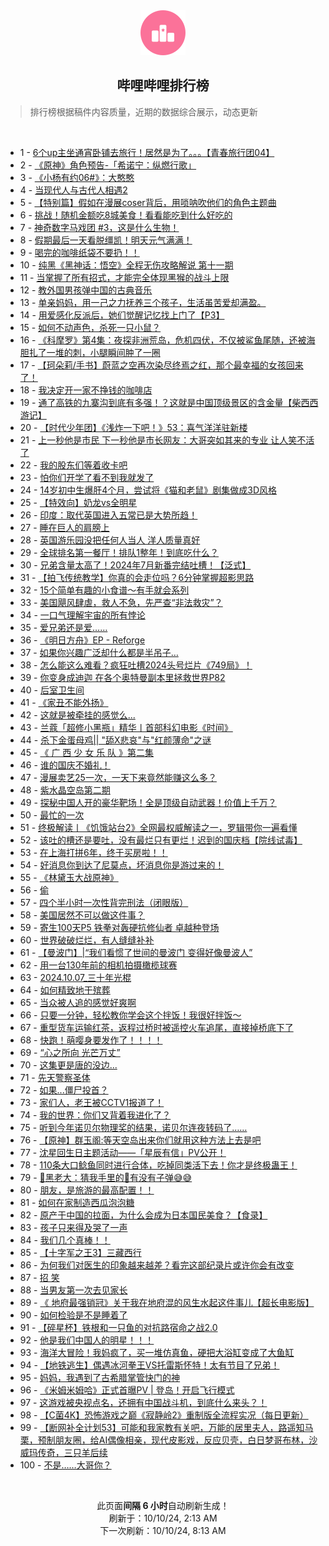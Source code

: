 <div align="center">
    <img src="./assets/icon_rank.png" alt="logo" />
    <h2>哔哩哔哩排行榜</h>
</div>

> 排行榜根据稿件内容质量，近期的数据综合展示，动态更新

<br />

<ul><li><span>1 - <a href=https://www.bilibili.com/BV18g1eYPE65>6个up主坐通宵卧铺去旅行！居然是为了。。。【青春旅行团04】</a></span></li><li><span>2 - <a href=https://www.bilibili.com/BV1Dq1qYGERM>《原神》角色预告-「希诺宁：纵燃行歌」</a></span></li><li><span>3 - <a href=https://www.bilibili.com/BV1sXx4ekEC3>《小杨有约06#》：大憨憨</a></span></li><li><span>4 - <a href=https://www.bilibili.com/BV1f41CYVEfo>当现代人与古代人相遇2</a></span></li><li><span>5 - <a href=https://www.bilibili.com/BV1zB1iYXEz6>【特别篇】假如在漫展coser背后，用唢呐吹他们的角色主题曲</a></span></li><li><span>6 - <a href=https://www.bilibili.com/BV14H1iYeEev>挑战！随机金额吃8城美食！看看能吃到什么好吃的</a></span></li><li><span>7 - <a href=https://www.bilibili.com/BV1SK1CYoEFp>神奇数字马戏团&nbsp;#3，这是什么生物！</a></span></li><li><span>8 - <a href=https://www.bilibili.com/BV1pC1yYHEGL>假期最后一天看脱缰凯！明天元气满满！</a></span></li><li><span>9 - <a href=https://www.bilibili.com/BV1B82LYhESg>喝完的咖啡纸袋不要扔！！</a></span></li><li><span>10 - <a href=https://www.bilibili.com/BV1t825YkEwN>纯黑《黑神话：悟空》全程无伤攻略解说&nbsp;第十一期</a></span></li><li><span>11 - <a href=https://www.bilibili.com/BV1g31iY3Eh9>当掌握了所有招式，才能完全体现黑猴的战斗上限</a></span></li><li><span>12 - <a href=https://www.bilibili.com/BV16y19YrEL3>教外国男孩弹中国的古典音乐</a></span></li><li><span>13 - <a href=https://www.bilibili.com/BV1Uh1kYQE8N>单亲妈妈，用一己之力抚养三个孩子，生活虽苦爱却满盈。</a></span></li><li><span>14 - <a href=https://www.bilibili.com/BV1Tf1eYhEBS>用爱感化反派后，她们觉醒记忆找上门了【P3】</a></span></li><li><span>15 - <a href=https://www.bilibili.com/BV1PX1qYAEFt>如何不动声色，杀死一只小鼠？</a></span></li><li><span>16 - <a href=https://www.bilibili.com/BV1y41mYfEdw>《科摩罗》第4集：夜探非洲荒岛，危机四伏，不仅被鲨鱼尾随，还被海胆扎了一堆的刺，小腿瞬间肿了一圈</a></span></li><li><span>17 - <a href=https://www.bilibili.com/BV1DP1rYnEt7>【珂朵莉/手书】蔚蓝之空再次染尽终焉之红，那个最幸福的女孩回来了！</a></span></li><li><span>18 - <a href=https://www.bilibili.com/BV1ck1kY5Epd>我决定开一家不挣钱的咖啡店</a></span></li><li><span>19 - <a href=https://www.bilibili.com/BV1ku2nYnEEU>通了高铁的九寨沟到底有多强！？这就是中国顶级景区的含金量【柴西西游记】</a></span></li><li><span>20 - <a href=https://www.bilibili.com/BV1sK2nYpEER>【时代少年团】《浅炸一下吧！》53：喜气洋洋驻新楼</a></span></li><li><span>21 - <a href=https://www.bilibili.com/BV1Py12YbELY>上一秒他是市民&nbsp;下一秒他是市长网友：大哥突如其来的专业&nbsp;让人笑不活了</a></span></li><li><span>22 - <a href=https://www.bilibili.com/BV1fu19YvEh4>我的股东们等着收卡吧</a></span></li><li><span>23 - <a href=https://www.bilibili.com/BV1jQ1kYMEZX>怕你们开学了看不到我就发了</a></span></li><li><span>24 - <a href=https://www.bilibili.com/BV1sGxfecEZS>14岁初中生爆肝4个月，尝试将《猫和老鼠》剧集做成3D风格</a></span></li><li><span>25 - <a href=https://www.bilibili.com/BV1Fp1rYuEBy>【特效向】奶龙vs全明星</a></span></li><li><span>26 - <a href=https://www.bilibili.com/BV1KF2nYtEdX>印度：取代英国进入五常已是大势所趋！</a></span></li><li><span>27 - <a href=https://www.bilibili.com/BV1tD27YREZ5>睡在巨人的肩膀上</a></span></li><li><span>28 - <a href=https://www.bilibili.com/BV1u51iYuENq>英国游乐园没把任何人当人&nbsp;洋人质量真好</a></span></li><li><span>29 - <a href=https://www.bilibili.com/BV1tL45eVEFU>全球排名第一餐厅！排队1整年！到底吃什么？</a></span></li><li><span>30 - <a href=https://www.bilibili.com/BV1F219Y3Ewv>兄弟含量太高了！2024年7月新番完结吐槽！【泛式】</a></span></li><li><span>31 - <a href=https://www.bilibili.com/BV1qw1fY1Evj>【拍飞传统教学】你真的会走位吗？6分钟掌握超影思路</a></span></li><li><span>32 - <a href=https://www.bilibili.com/BV1mz4Le1EA2>15个简单有趣的小食谱～有手就会系列</a></span></li><li><span>33 - <a href=https://www.bilibili.com/BV1Bn2pYDE9L>美国飓风肆虐，救人不急，先严查“非法救灾”？</a></span></li><li><span>34 - <a href=https://www.bilibili.com/BV1nN2jYqEn4>一口气理解宇宙的所有悖论</a></span></li><li><span>35 - <a href=https://www.bilibili.com/BV1Ao1XYyEXx>爱兄弟还是爱……</a></span></li><li><span>36 - <a href=https://www.bilibili.com/BV1px4je5E24>《明日方舟》EP&nbsp;-&nbsp;Reforge</a></span></li><li><span>37 - <a href=https://www.bilibili.com/BV14G1RYpErj>如果你兴趣广泛却什么都是半吊子…</a></span></li><li><span>38 - <a href=https://www.bilibili.com/BV1WR1DYMERi>怎么能这么难看？疯狂吐槽2024头号烂片《749局》！</a></span></li><li><span>39 - <a href=https://www.bilibili.com/BV1dx1qYSERE>你变身成迪迦&nbsp;在各个奥特曼副本里拯救世界P82</a></span></li><li><span>40 - <a href=https://www.bilibili.com/BV1jL2EYBE4s>后室卫生间</a></span></li><li><span>41 - <a href=https://www.bilibili.com/BV1Q21CY8Eiq>《家丑不能外扬》</a></span></li><li><span>42 - <a href=https://www.bilibili.com/BV1uM4cerEVk>这就是被牵挂的感觉么...</a></span></li><li><span>43 - <a href=https://www.bilibili.com/BV1bCx4eUEBx>兰蔻「超修小黑瓶」精华丨首部科幻电影《时间》</a></span></li><li><span>44 - <a href=https://www.bilibili.com/BV1UJ2HYaEY3>杀下金蛋母鸡||&nbsp;&quot;舔X悲哀&quot;与&quot;红颜薄命&quot;之谜</a></span></li><li><span>45 - <a href=https://www.bilibili.com/BV1zL1qY4Eo5>《&nbsp;广&nbsp;西&nbsp;少&nbsp;女&nbsp;乐&nbsp;队&nbsp;》第二集</a></span></li><li><span>46 - <a href=https://www.bilibili.com/BV1nU1kYgEKw>谁的国庆不婚礼！</a></span></li><li><span>47 - <a href=https://www.bilibili.com/BV11K1qYYE5X>漫展卖艺25一次，一天下来竟然能赚这么多？</a></span></li><li><span>48 - <a href=https://www.bilibili.com/BV1tH1iYeEP5>紫水晶空岛第二期</a></span></li><li><span>49 - <a href=https://www.bilibili.com/BV1Sn1SYrE2A>探秘中国人开的豪华靶场！全是顶级自动武器！价值上千万？</a></span></li><li><span>50 - <a href=https://www.bilibili.com/BV1Qf25YQEzm>最忙的一次</a></span></li><li><span>51 - <a href=https://www.bilibili.com/BV1Kx1BYzEVE>终极解读丨《饥饿站台2》全网最权威解读之一，罗辑带你一遍看懂</a></span></li><li><span>52 - <a href=https://www.bilibili.com/BV17j12YmEHb>该吐的槽还是要吐，没有最烂只有更烂！迟到的国庆档【院线试毒】</a></span></li><li><span>53 - <a href=https://www.bilibili.com/BV1GJ16YHEPj>在上海打拼6年，终于买房啦！！</a></span></li><li><span>54 - <a href=https://www.bilibili.com/BV1qW1UYDEij>好消息你到达了尼莫点，坏消息你是游过来的！</a></span></li><li><span>55 - <a href=https://www.bilibili.com/BV1Th19YHE6n>《林黛玉大战原神》</a></span></li><li><span>56 - <a href=https://www.bilibili.com/BV1jN2WYDELk>偷</a></span></li><li><span>57 - <a href=https://www.bilibili.com/BV1ZXxtehEPa>四个半小时一次性背完刑法（闭眼版）</a></span></li><li><span>58 - <a href=https://www.bilibili.com/BV11J2JY9ELb>美国居然不可以做这件事？</a></span></li><li><span>59 - <a href=https://www.bilibili.com/BV18B1qYrECA>寄生100天P5&nbsp;铁拳对轰硬抗修仙者&nbsp;卓越种登场</a></span></li><li><span>60 - <a href=https://www.bilibili.com/BV1VH1yYiETx>世界破破烂烂，有人缝缝补补</a></span></li><li><span>61 - <a href=https://www.bilibili.com/BV19Z4Fe7ECG>【曼波门】|“我们看惯了世间的曼波门&nbsp;变得好像曼波人”</a></span></li><li><span>62 - <a href=https://www.bilibili.com/BV1dE4LeFEsc>用一台130年前的相机拍摄橄榄球赛</a></span></li><li><span>63 - <a href=https://www.bilibili.com/BV19w11YMEM7>2024.10.07_三十年光棍</a></span></li><li><span>64 - <a href=https://www.bilibili.com/BV1tD1CYoEzw>如何精致地干殡葬</a></span></li><li><span>65 - <a href=https://www.bilibili.com/BV1YQ2HY6Ecv>当众被人追的感觉好爽啊</a></span></li><li><span>66 - <a href=https://www.bilibili.com/BV16a11YmEVS>只要一分钟，轻松教你学会这个拌饭！我很好拌饭～</a></span></li><li><span>67 - <a href=https://www.bilibili.com/BV1TS4geeEy7>重型货车运输红茶，返程过桥时被遥控火车追尾，直接掉桥底下了</a></span></li><li><span>68 - <a href=https://www.bilibili.com/BV1ev1zYHEK7>快跑！萌嘤身要发作了！！！！</a></span></li><li><span>69 - <a href=https://www.bilibili.com/BV1UW43egE93>“心之所向&nbsp;光芒万丈”</a></span></li><li><span>70 - <a href=https://www.bilibili.com/BV1Z919YvE4A>这集更是唐的没边...</a></span></li><li><span>71 - <a href=https://www.bilibili.com/BV1K62EYHEmA>先天警察圣体</a></span></li><li><span>72 - <a href=https://www.bilibili.com/BV1Xm1iY1E95>如果...僵尸投首？</a></span></li><li><span>73 - <a href=https://www.bilibili.com/BV1dr1iYSE61>家们人，老王被CCTV1报道了！</a></span></li><li><span>74 - <a href=https://www.bilibili.com/BV19N11YKEr8>我的世界：你们又背着我进化了？</a></span></li><li><span>75 - <a href=https://www.bilibili.com/BV1eo2xYXEt4>听到今年诺贝尔物理奖的结果，诺贝尔连夜转码了……</a></span></li><li><span>76 - <a href=https://www.bilibili.com/BV1X81vYuELc>【原神】群玉阁:等天空岛出来你们就用这种方法上去是吧</a></span></li><li><span>77 - <a href=https://www.bilibili.com/BV1hw24YJEV5>沈星回生日主题活动——「星辰有信」PV公开！</a></span></li><li><span>78 - <a href=https://www.bilibili.com/BV1vq1RYKEjS>110条大口鲶鱼同时进行合体，吃掉同类活下去！你才是终极蛊王！</a></span></li><li><span>79 - <a href=https://www.bilibili.com/BV1pS1qYPEqN>👨黑老大：猜我手里的🔫有没有子弹😅😅</a></span></li><li><span>80 - <a href=https://www.bilibili.com/BV1fD1yY2EtH>朋友，是旅游的最高配置！！</a></span></li><li><span>81 - <a href=https://www.bilibili.com/BV1SM4ce6EFK>如何在家制造西瓜泡泡糖</a></span></li><li><span>82 - <a href=https://www.bilibili.com/BV1oLxTeKEXz>原产于中国的拉面，为什么会成为日本国民美食？【食录】</a></span></li><li><span>83 - <a href=https://www.bilibili.com/BV12W1iYAEDF>孩子只来得及哭了一声</a></span></li><li><span>84 - <a href=https://www.bilibili.com/BV11K1zY3Eyu>我们几个真棒！！</a></span></li><li><span>85 - <a href=https://www.bilibili.com/BV1HK1yY2EfN>【十字军之王3】三藏西行</a></span></li><li><span>86 - <a href=https://www.bilibili.com/BV1KZ1eYwEQH>为何我们对医生的印象越来越差？看完这部纪录片或许你会有改变</a></span></li><li><span>87 - <a href=https://www.bilibili.com/BV1EA16YAEAv>招&nbsp;笑</a></span></li><li><span>88 - <a href=https://www.bilibili.com/BV1491XY2EGU>当男友第一次去见家长</a></span></li><li><span>89 - <a href=https://www.bilibili.com/BV1CL1XYkEVr>《&nbsp;地府最强销冠》关于我在地府混的风生水起这件事儿【超长电影版】</a></span></li><li><span>90 - <a href=https://www.bilibili.com/BV1Ks1BYgEpt>如何检验是不是睡着了</a></span></li><li><span>91 - <a href=https://www.bilibili.com/BV1WQxsevEAg>【碎星杯】铁根和一只鱼的对抗路宿命之战2.0</a></span></li><li><span>92 - <a href=https://www.bilibili.com/BV1wD1vYdEyy>他是我们中国人的明星！！！</a></span></li><li><span>93 - <a href=https://www.bilibili.com/BV1rM1vYWEHP>海洋大冒险！我妈疯了，买一堆仿真鱼，硬把大浴缸变成了大鱼缸</a></span></li><li><span>94 - <a href=https://www.bilibili.com/BV1Ea1RYzE2k>【地铁逃生】偶遇冰河拳王VS托雷斯怀特！太有节目了兄弟！</a></span></li><li><span>95 - <a href=https://www.bilibili.com/BV1dr1iYSE2o>妈妈，我遇到了古希腊掌管快门的神</a></span></li><li><span>96 - <a href=https://www.bilibili.com/BV17usderEtR>《米姆米姆哈》正式首曝PV&nbsp;|&nbsp;登岛！开启飞行模式</a></span></li><li><span>97 - <a href=https://www.bilibili.com/BV1zL1vYSEra>这游戏被央视点名，还拥有中国战斗机，到底什么来头？！</a></span></li><li><span>98 - <a href=https://www.bilibili.com/BV1B61fYSEDQ>【C菌4K】恐怖游戏之巅《寂静岭2》重制版全流程实况（每日更新）</a></span></li><li><span>99 - <a href=https://www.bilibili.com/BV1z41rYvECe>【断网补全计划53】可能和我家教有关吧，万能的居里夫人，路遥知马栗，预制朋友圈，给AI偶像相亲，现代皮影戏，反应贝壳，白日梦哥布林，沙威玛传奇，三只羊后续</a></span></li><li><span>100 - <a href=https://www.bilibili.com/BV1esxRevEBh>不是……大哥你？</a></span></li></ul>

<br />

<p align=center>此页面<strong>间隔 6 小时</strong>自动刷新生成！<br>刷新于：10/10/24, 2:13 AM<br>下一次刷新：10/10/24, 8:13 AM</p>